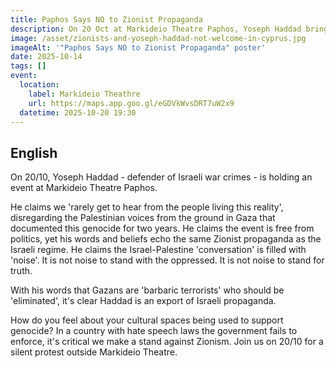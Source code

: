 ```yaml
---
title: Paphos Says NO to Zionist Propaganda
description: On 20 Oct at Markideio Theatre Paphos, Yoseph Haddad brings Israeli propaganda to our stage. We won’t stay silent while our cultural spaces are used to justify genocide. Join the silent protest — stand with Palestine, stand against Zionism, stand for truth.
image: /asset/zionists-and-yoseph-haddad-not-welcome-in-cyprus.jpg
imageAlt: '"Paphos Says NO to Zionist Propaganda" poster'
date: 2025-10-14
tags: []
event:
  location:
    label: Markideio Theathre
    url: https://maps.app.goo.gl/eGDVkWvsDRT7uW2x9
  datetime: 2025-10-20 19:30
---
```


## English

On 20/10, Yoseph Haddad - defender of Israeli war crimes - is holding an event at Markideio Theatre Paphos.

He claims we 'rarely get to hear from the people living this reality', disregarding the Palestinian voices from the ground in Gaza that documented this genocide for two years. He claims the event is free from politics, yet his words and beliefs echo the same Zionist propaganda as the Israeli regime. He claims the Israel-Palestine 'conversation' is filled with 'noise'. It is not noise to stand with the oppressed. It is not noise to stand for truth.

With his words that Gazans are 'barbaric terrorists' who should be 'eliminated', it's clear Haddad is an export of Israeli propaganda. 

How do you feel about your cultural spaces being used to support genocide? In a country with hate speech laws the government fails to enforce, it's critical we make a stand against Zionism. Join us on 20/10 for a silent protest outside Markideio Theatre.

<!--
<div lang="el">
{% markdown %}

## Greek
{% endmarkdown %}
</div>

<div lang="ar" dir="rtl">
{% markdown %}
## Arabic
{% endmarkdown %}
</div>
-->
